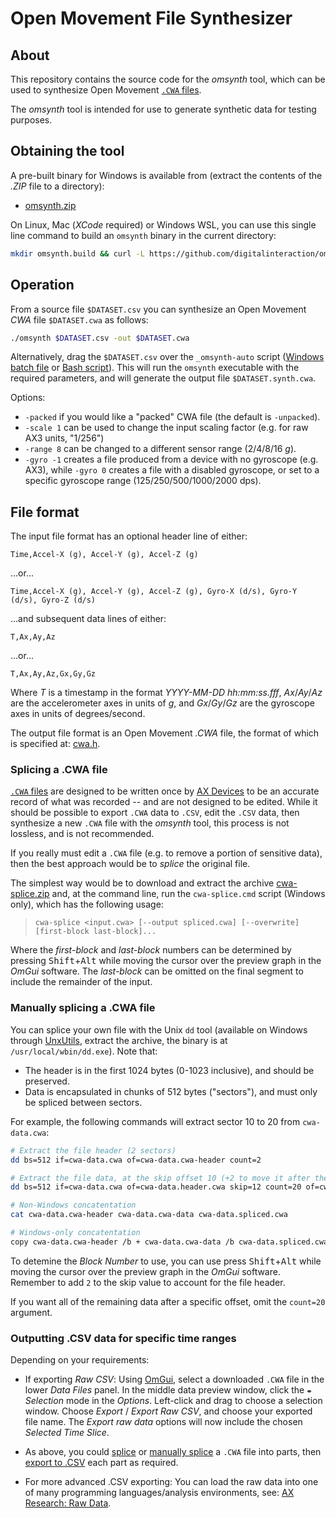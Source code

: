 # Open Movement File Synthesizer

## About

This repository contains the source code for the *omsynth* tool, which can be used to synthesize Open Movement [`.CWA` files](https://github.com/digitalinteraction/openmovement/blob/master/Docs/ax3/ax3-technical.md#measurement-data).

The *omsynth* tool is intended for use to generate synthetic data for testing purposes.


## Obtaining the tool

A pre-built binary for Windows is available from (extract the contents of the *.ZIP* file to a directory):

* [omsynth.zip](bin/omsynth.zip?raw=true)

<!--
* [OpenMovement GitHub](https://github.com/digitalinteraction/openmovement/blob/master/Downloads/AX3/omsynth.zip?raw=true).
-->

On Linux, Mac (*XCode* required) or Windows WSL, you can use this single line command to build an `omsynth` binary in the current directory:

```bash
mkdir omsynth.build && curl -L https://github.com/digitalinteraction/omsynth/archive/master.zip -o omsynth.build/master.zip && unzip omsynth.build/master.zip -d omsynth.build && make -C omsynth.build/omsynth-master/src/omsynth && cp omsynth.build/omsynth-master/src/omsynth/omsynth .
```

## Operation

From a source file `$DATASET.csv` you can synthesize an Open Movement *CWA* file `$DATASET.cwa` as follows:

```bash
./omsynth $DATASET.csv -out $DATASET.cwa
```

Alternatively, drag the `$DATASET.csv` over the `_omsynth-auto` script ([Windows batch file](bin/_omsynth-auto.cmd?raw=true) or [Bash script](bin/_omsynth-auto.sh?raw=true)).  This will run the `omsynth` executable with the required parameters, and will generate the output file `$DATASET.synth.cwa`.

Options:

  * `-packed` if you would like a "packed" CWA file (the default is `-unpacked`).
  * `-scale 1` can be used to change the input scaling factor (e.g. for raw AX3 units, "1/256")
  * `-range 8` can be changed to a different sensor range (2/4/8/16 _g_).
  * `-gyro -1` creates a file produced from a device with no gyroscope (e.g. AX3), while `-gyro 0` creates a file with a disabled gyroscope, or set to a specific gyroscope range (125/250/500/1000/2000 dps).

## File format

The input file format has an optional header line of either:

	Time,Accel-X (g), Accel-Y (g), Accel-Z (g)
	
...or...

	Time,Accel-X (g), Accel-Y (g), Accel-Z (g), Gyro-X (d/s), Gyro-Y (d/s), Gyro-Z (d/s)

...and subsequent data lines of either:

	T,Ax,Ay,Az
	
...or...

	T,Ax,Ay,Az,Gx,Gy,Gz

Where *T* is a timestamp in the format *YYYY-MM-DD hh:mm:ss.fff*, *Ax*/*Ay*/*Az* are the accelerometer axes in units of *g*, and *Gx*/*Gy*/*Gz* are the gyroscope axes in units of degrees/second.

The output file format is an Open Movement *.CWA* file, the format of which is specified at: [cwa.h](https://github.com/digitalinteraction/openmovement/blob/master/Docs/ax3/cwa.h).  


### Splicing a .CWA file

[`.CWA` files](https://github.com/digitalinteraction/openmovement/blob/master/Docs/ax3/ax3-technical.md#measurement-data) are designed to be written once by [AX Devices](https://github.com/digitalinteraction/openmovement/wiki/AX3) to be an accurate record of what was recorded -- and are not designed to be edited.  While it should be possible to export `.CWA` data to `.CSV`, edit the `.CSV` data, then synthesize a new `.CWA` file with the *omsynth* tool, this process is not lossless, and is not recommended.

If you really must edit a `.CWA` file (e.g. to remove a portion of sensitive data), then the best approach would be to *splice* the original file.

The simplest way would be to download and extract the archive [cwa-splice.zip](https://github.com/digitalinteraction/omsynth/raw/master/bin/cwa-splice.zip) and, at the command line, run the `cwa-splice.cmd` script (Windows only), which has the following usage:

> ```
> cwa-splice <input.cwa> [--output spliced.cwa] [--overwrite] [first-block last-block]...
> ```

Where the *first-block* and *last-block* numbers can be determined by pressing <kbd>Shift</kbd>+<kbd>Alt</kbd> while moving the cursor over the preview graph in the *OmGui* software.  The *last-block* can be omitted on the final segment to include the remainder of the input.


### Manually splicing a .CWA file

You can splice your own file with the Unix `dd` tool (available on Windows through [UnxUtils](https://sourceforge.net/projects/unxutils/), extract the archive, the binary is at `/usr/local/wbin/dd.exe`).  Note that:

* The header is in the first 1024 bytes (0-1023 inclusive), and should be preserved.
* Data is encapsulated in chunks of 512 bytes ("sectors"), and must only be spliced between sectors.

For example, the following commands will extract sector 10 to 20 from `cwa-data.cwa`:

```bash
# Extract the file header (2 sectors)
dd bs=512 if=cwa-data.cwa of=cwa-data.cwa-header count=2

# Extract the file data, at the skip offset 10 (+2 to move it after the header), and 20 count number of blocks
dd bs=512 if=cwa-data.cwa of=cwa-data.header.cwa skip=12 count=20 of=cwa-data.cwa-data

# Non-Windows concatentation
cat cwa-data.cwa-header cwa-data.cwa-data cwa-data.spliced.cwa

# Windows-only concatentation
copy cwa-data.cwa-header /b + cwa-data.cwa-data /b cwa-data.spliced.cwa /b
```

To detemine the *Block Number* to use, you can use press <kbd>Shift</kbd>+<kbd>Alt</kbd> while moving the cursor over the preview graph in the *OmGui* software.  Remember to add `2` to the skip value to account for the file header.

If you want all of the remaining data after a specific offset, omit the `count=20` argument.


### Outputting .CSV data for specific time ranges

Depending on your requirements:

* If exporting *Raw CSV*:  Using [OmGui](https://github.com/openmovementproject/openmovement/wiki/AX3-GUI), select a downloaded `.CWA` file in the lower *Data Files* panel.  In the middle data preview window, click the `⇼` *Selection* mode in the *Options*.  Left-click and drag to choose a selection window.  Choose *Export* / *Export Raw CSV*, and choose your exported file name.  The *Export raw data* options will now include the chosen *Selected Time Slice*.

* As above, you could [splice](https://github.com/openmovementproject/omsynth/#splicing-a-cwa-file) or [manually splice](https://github.com/openmovementproject/omsynth/#manually-splicing-a-cwa-file) a `.CWA` file into parts, then [export to .CSV](https://github.com/openmovementproject/openmovement/blob/master/Docs/ax3/ax3-research.md#raw-data) each part as required.

* For more advanced .CSV exporting:  You can load the raw data into one of many programming languages/analysis environments, see: [AX Research: Raw Data](https://github.com/openmovementproject/openmovement/blob/master/Docs/ax3/ax3-research.md#raw-data).
